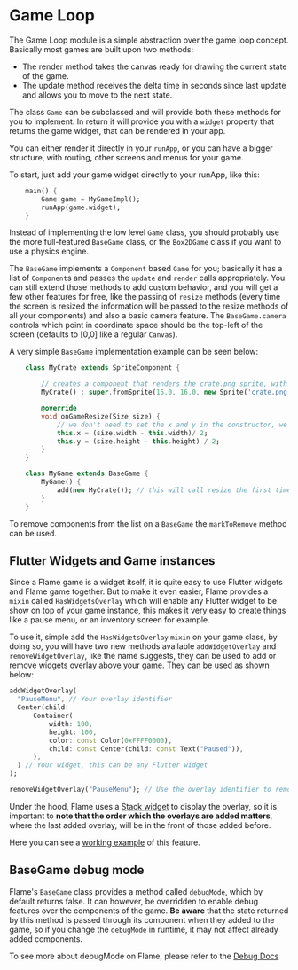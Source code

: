 # Game Loop

The Game Loop module is a simple abstraction over the game loop concept. Basically most games are built upon two methods:

* The render method takes the canvas ready for drawing the current state of the game.
* The update method receives the delta time in seconds since last update and allows you to move to the next state.

The class `Game` can be subclassed and will provide both these methods for you to implement. In return it will provide you with a `widget` property that returns the game widget, that can be rendered in your app.

You can either render it directly in your `runApp`, or you can have a bigger structure, with routing, other screens and menus for your game.

To start, just add your game widget directly to your runApp, like this:

```dart
    main() {
        Game game = MyGameImpl();
        runApp(game.widget);
    }
```

Instead of implementing the low level `Game` class, you should probably use the more full-featured `BaseGame` class, or the `Box2DGame` class if you want to use a physics engine.

The `BaseGame` implements a `Component` based `Game` for you; basically it has a list of `Component`s and passes the `update` and `render` calls appropriately. You can still extend those methods to add custom behavior, and you will get a few other features for free, like the passing of `resize` methods (every time the screen is resized the information will be passed to the resize methods of all your components) and also a basic camera feature. The `BaseGame.camera` controls which point in coordinate space should be the top-left of the screen (defaults to [0,0] like a regular `Canvas`).

A very simple `BaseGame` implementation example can be seen below:

```dart
    class MyCrate extends SpriteComponent {

        // creates a component that renders the crate.png sprite, with size 16 x 16
        MyCrate() : super.fromSprite(16.0, 16.0, new Sprite('crate.png'));

        @override
        void onGameResize(Size size) {
            // we don't need to set the x and y in the constructor, we can set then here
            this.x = (size.width - this.width)/ 2;
            this.y = (size.height - this.height) / 2;
        }
    }

    class MyGame extends BaseGame {
        MyGame() {
            add(new MyCrate()); // this will call resize the first time as well
        }
    }
```

To remove components from the list on a `BaseGame` the `markToRemove` method can be used.

## Flutter Widgets and Game instances

Since a Flame game is a widget itself, it is quite easy to use Flutter widgets and Flame game together. But to make it even easier, Flame provides a `mixin` called `HasWidgetsOverlay` which will enable any Flutter widget to be show on top of your game instance, this makes it very easy to create things like a pause menu, or an inventory screen for example.

To use it, simple add the `HasWidgetsOverlay` `mixin` on your game class, by doing so, you will have two new methods available `addWidgetOverlay` and `removeWidgetOverlay`, like the name suggests, they can be used to add or remove widgets overlay above your game. They can be used as shown below:

```dart
addWidgetOverlay(
  "PauseMenu", // Your overlay identifier
  Center(child:
      Container(
          width: 100,
          height: 100,
          color: const Color(0xFFFF0000),
          child: const Center(child: const Text("Paused")),
      ),
  ) // Your widget, this can be any Flutter widget
);

removeWidgetOverlay("PauseMenu"); // Use the overlay identifier to remove the overlay
```

Under the hood, Flame uses a [Stack widget](https://api.flutter.dev/flutter/widgets/Stack-class.html) to display the overlay, so it is important to __note that the order which the overlays are added matters__, where the last added overlay, will be in the front of those added before.

Here you can see a [working example](/doc/examples/with_widgets_overlay) of this feature.

## BaseGame debug mode

Flame's `BaseGame` class provides a method called `debugMode`, which by default returns false. It can however, be overridden to enable debug features over the components of the game. __Be aware__ that the state returned by this method is passed through its component when they added to the game, so if you change the `debugMode` in runtime, it may not affect already added components.

To see more about debugMode on Flame, please refer to the [Debug Docs](/doc/debug.md)


